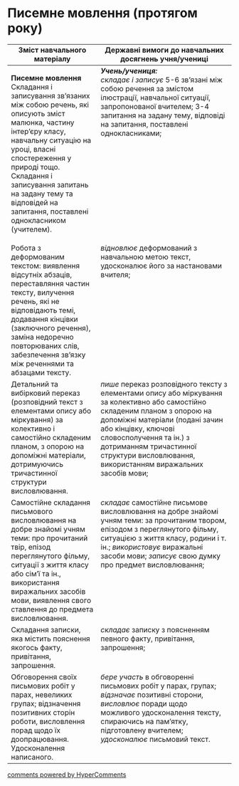 <div id="hypercomments_widget" class="js-hypercomments-widget invisible"></div>

# Писемне мовлення (протягом року)

<table>
  <tr>
    <td width="40%" align="center"><b>Зміст навчального матеріалу</b></td>
    <td width="60%" align="center"><b>Державні вимоги до навчальних досягнень учня/учениці</b></td>
  </tr>
<tbody>
  <tr>
    <td width="40%" style="vertical-align:top !important;">
    <p><b>Писемне мовлення</b><br>
Складання і записування зв’язаних між собою речень, які описують зміст малюнка, частину інтер’єру класу, навчальну ситуацію на уроці, власні спостереження у природі тощо. Складання і записування запитань на задану тему та відповідей на запитання, поставлені однокласником (учителем).</td>
    <td width="60%" style="vertical-align:top !important;">
<i><b>Учень/учениця:</b></i><br>
<i>складає і записує</i> 5-6 зв’язані між собою речення за змістом ілюстрації, навчальної ситуації, запропонованої вчителем; 3-4 запитання на задану тему, відповіді на запитання, поставлені однокласниками;<br></td>
  </tr>
  <tr>
    <td width="40%" style="vertical-align:top !important;">
Робота з деформованим текстом: виявлення відсутніх абзаців, переставляння частин тексту, вилучення речень, які не відповідають темі, додавання кінцівки (заключного речення), заміна недоречно повторюваних слів, забезпечення зв’язку між реченнями та абзацами тексту.</td>
    <td width="60%" style="vertical-align:top !important;">
<i>відновлює</i> деформований з навчальною метою текст, удосконалює його за настановами вчителя;</td>
  </tr>
  <tr>
    <td width="40%" style="vertical-align:top !important;">
Детальний та вибірковий переказ (розповідний текст з елементами опису або міркування) за колективно і самостійно складеним планом, з опорою на допоміжні матеріали, дотримуючись тричастинної структури висловлювання. </td>
    <td width="60%" style="vertical-align:top !important;">
<i>пише</i> переказ розповідного тексту з елементами опису або міркування за колективно або самостійно складеним планом з опорою на допоміжні матеріали (подані зачин або кінцівку, ключові словосполучення та ін.) з дотриманням тричастинної структури висловлювання, використанням виражальних засобів мови;</td>
  </tr>
  <tr>
    <td width="40%" style="vertical-align:top !important;">
Самостійне складання письмового висловлювання на добре знайомі учням теми: про прочитаний твір, епізод переглянутого фільму, ситуації з життя класу або сім’ї та ін., використання виражальних засобів мови, виявлення свого ставлення до предмета висловлювання. </td>
    <td width="60%" style="vertical-align:top !important;">
<i>складає</i> самостійне письмове висловлювання на добре знайомі учням теми: за прочитаним твором, епізодом з переглянутого фільму, ситуацією з життя класу, родини і т. ін.; <i>використовує</i> виражальні засоби мови; <i>записує</i> свою думку про предмет висловлювання;</td>
  </tr>
  <tr>
    <td width="40%" style="vertical-align:top !important;">
Складання записки, яка містить пояснення якогось факту, привітання, запрошення. </td>
    <td width="60%" style="vertical-align:top !important;">
<i>складає</i> записку з поясненням певного факту, привітання, запрошення;<br></td>
  </tr>
  <tr>
    <td width="40%" style="vertical-align:top !important;">
Обговорення своїх письмових робіт у парах, невеликих групах; відзначення позитивних сторін роботи, висловлення порад щодо їх доопрацювання. Удосконалення написаного.</td>
    <td width="60%" style="vertical-align:top !important;">
<i>бере участь</i> в обговоренні письмових робіт у парах, групах; <i>відзначає</i> позитивні сторони, <i>висловлює</i> поради щодо можливого удосконалення тексту, спираючись на пам’ятку, підготовлену вчителем; <i>удосконалює</i> письмовий текст.</td>
  </tr>
</tbody>
</table>

<div class="js-hypercomments-container">
<a href="http://hypercomments.com" class="hc-link" title="comments widget">comments powered by HyperComments</a>
</div>